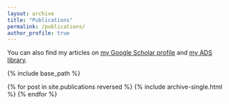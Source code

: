 ```yaml
---
layout: archive
title: "Publications"
permalink: /publications/
author_profile: true
---
```


<!-- {% if author.googlescholar %} -->
<!-- {% endif %} -->
You can also find my articles on <u><a href="{{author.googlescholar}}">my Google Scholar profile</a></u> and <u><a href="{{author.ads}}">my ADS library</a></u>.

{% include base_path %}

{% for post in site.publications reversed %}
  {% include archive-single.html %}
{% endfor %}
